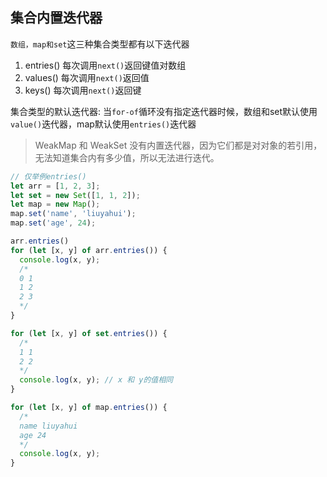 


## 集合内置迭代器
`数组，map和set`这三种集合类型都有以下迭代器
1. entries() 每次调用`next()`返回键值对数组
2. values() 每次调用`next()`返回值
3. keys() 每次调用`next()`返回键

集合类型的默认迭代器: 当`for-of`循环没有指定迭代器时候，数组和set默认使用`value()`迭代器，map默认使用`entries()`迭代器
> WeakMap 和 WeakSet 没有内置迭代器，因为它们都是对对象的若引用，无法知道集合内有多少值，所以无法进行迭代。

```js
// 仅举例entries()
let arr = [1, 2, 3];
let set = new Set([1, 1, 2]);
let map = new Map();
map.set('name', 'liuyahui');
map.set('age', 24);

arr.entries()
for (let [x, y] of arr.entries()) {
  console.log(x, y);
  /*
  0 1
  1 2
  2 3
  */
}

for (let [x, y] of set.entries()) {
  /*
  1 1
  2 2
  */
  console.log(x, y); // x 和 y的值相同
}

for (let [x, y] of map.entries()) {
  /*
  name liuyahui
  age 24
  */
  console.log(x, y);
}
```



